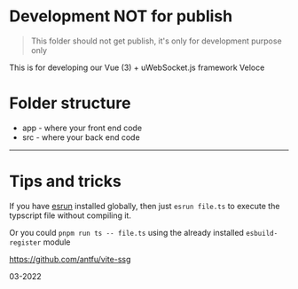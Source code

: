 # Development NOT for publish

> This folder should not get publish, it's only for development purpose only

This is for developing our Vue (3) + uWebSocket.js framework Veloce

# Folder structure

- app - where your front end code
- src - where your back end code

---

# Tips and tricks

If you have [esrun]() installed globally, then just `esrun file.ts` to execute the typscript file without compiling it.

Or you could `pnpm run ts -- file.ts` using the already installed `esbuild-register` module


https://github.com/antfu/vite-ssg


03-2022
